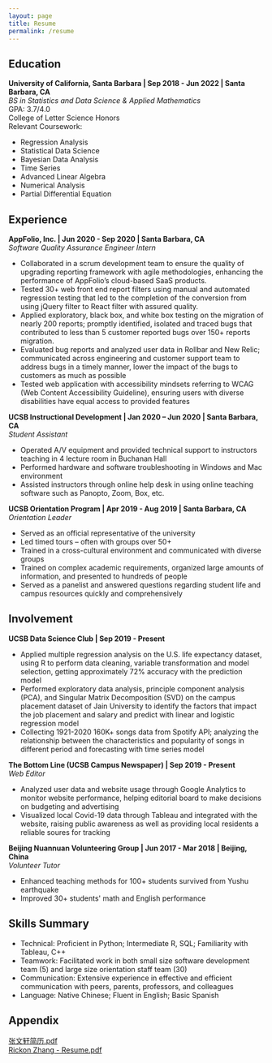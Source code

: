 ```yaml
---
layout: page
title: Resume
permalink: /resume
---
```


## Education
**University of California, Santa Barbara  | Sep 2018 - Jun 2022 | Santa Barbara, CA**   
*BS in Statistics and Data Science & Applied Mathematics*  
GPA: 3.7/4.0  
College of Letter Science Honors  
Relevant Coursework: 
-  Regression Analysis
-  Statistical Data Science
-  Bayesian Data Analysis
-  Time Series
-  Advanced Linear Algebra
-  Numerical Analysis
-  Partial Differential Equation

## Experience

**AppFolio, Inc. | Jun 2020 - Sep 2020 | Santa Barbara, CA**  
*Software Quality Assurance Engineer Intern* 

- Collaborated in a scrum development team to ensure the quality of upgrading reporting framework with agile methodologies, enhancing the performance of AppFolio’s cloud-based SaaS products. 
- Tested 30+ web front end report filters using manual and automated regression testing that led to the completion of the conversion from using jQuery filter to React filter with assured quality. 
- Applied exploratory, black box, and white box testing on the migration of nearly 200 reports; promptly identified, isolated and traced bugs that contributed to less than 5 customer reported bugs over 150+ reports migration. 
- Evaluated bug reports and analyzed user data in Rollbar and New Relic; communicated across engineering and customer support team to address bugs in a timely manner, lower the impact of the bugs to customers as much as possible
- Tested web application with accessibility mindsets referring to WCAG (Web Content Accessibility Guideline), ensuring users with diverse disabilities have equal access to provided features

**UCSB Instructional Development | Jan 2020 – Jun 2020 | Santa Barbara, CA**  
*Student Assistant*

- Operated A/V equipment and provided technical support to instructors teaching in 4 lecture room in Buchanan Hall
- Performed hardware and software troubleshooting in Windows and Mac environment
- Assisted instructors through online help desk in using online teaching software such as Panopto, Zoom, Box, etc.

**UCSB Orientation Program | Apr 2019 - Aug 2019 | Santa Barbara, CA**  
*Orientation Leader*

- Served as an official representative of the university
- Led timed tours – often with groups over 50+
- Trained in a cross-cultural environment and communicated with diverse groups
- Trained on complex academic requirements, organized large amounts of information, and presented to hundreds of people
- Served as a panelist and answered questions regarding student life and campus resources quickly and comprehensively

## Involvement 
**UCSB Data Science Club | Sep 2019 - Present**  

- Applied multiple regression analysis on the U.S. life expectancy dataset, using R to perform data cleaning, variable transformation and model selection, getting approximately 72% accuracy with the prediction model
- Performed exploratory data analysis, principle component analysis (PCA), and Singular Matrix Decomposition (SVD) on the campus placement dataset of Jain University to identify the factors that impact the job placement and salary and predict with linear and logistic regression model
- Collecting 1921-2020 160K+ songs data from Spotify API; analyzing the relationship between the characteristics and popularity of songs in different period and forecasting with time series model

**The Bottom Line (UCSB Campus Newspaper) | Sep 2019 - Present**  
*Web Editor*

- Analyzed user data and website usage through Google Analytics to monitor website performance, helping editorial board to make decisions on budgeting and advertising
- Visualized local Covid-19 data through Tableau and integrated with the website, raising public awareness as well as providing local residents a reliable soures for tracking

**Beijing Nuannuan Volunteering Group | Jun 2017 - Mar 2018 | Beijing, China**  
*Volunteer Tutor*

- Enhanced teaching methods for 100+ students survived from Yushu earthquake
- Improved 30+ students' math and English performance

## Skills Summary
- Technical: Proficient in Python; Intermediate R, SQL; Familiarity with Tableau, C++  
- Teamwork: Facilitated work in both small size software development team (5) and large size orientation staff team (30)
- Communication: Extensive experience in effective and efficient communication with peers, parents, professors, and colleagues
- Language: Native Chinese; Fluent in English; Basic Spanish

## Appendix

[张文轩简历.pdf](https://github.com/rickonz/rickonz.github.io/blob/master/docs/%E5%BC%A0%E6%96%87%E8%BD%A9%E7%AE%80%E5%8E%86.pdf)  
[Rickon Zhang - Resume.pdf](https://github.com/rickonz/rickonz.github.io/blob/master/docs/RICKON(WENXUAN)%20ZHANG-%20Resume.pdf)
